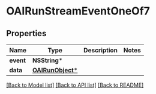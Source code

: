 # OAIRunStreamEventOneOf7

## Properties
Name | Type | Description | Notes
------------ | ------------- | ------------- | -------------
**event** | **NSString*** |  | 
**data** | [**OAIRunObject***](OAIRunObject.md) |  | 

[[Back to Model list]](../README.md#documentation-for-models) [[Back to API list]](../README.md#documentation-for-api-endpoints) [[Back to README]](../README.md)


